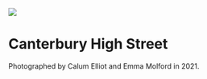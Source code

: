 <a href="https://juncture-digital.org"><img src="https://gitcdn.link/repo/jstor-labs/juncture/main/images/ve-button.png"></a>

<param ve-config header="header" main="now-and-then">

<param ve-compare url="https://stor.artstor.org/stor/10970784-2155-498d-8b05-d8586b1f67d0" label="High Street, Canterbury (2021)" attribution="Calum Elliot and Emma Molford">
<param ve-compare url="https://stor.artstor.org/stor/9eed092d-8c44-43fb-953f-dcc6e3583cac" label="High Street, Canterbury - Pre-1905 or earlier">

# Canterbury High Street

Photographed by Calum Elliot and Emma Molford in 2021.
